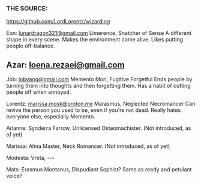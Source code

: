 ### THE SOURCE:
https://github.com/LordLorentz/wizarding

Eon:
lunardragon321@gmail.com
Limerence, Snatcher of Sense
A different shape in every scene. Makes the environment come alive.
Likes putting people off-balance.

Azar:
loena.rezaei@gmail.com
---

Job:
jobvang@gmail.com
Memento Mori, Fugitive Forgetful
Ends people by turning them into thoughts and then forgetting them.
Has a habit of cutting people off when annoyed.

Lorentz:
marissa.mosk@proton.me
Marasmus, Neglected Necromancer
Can revive the person you used to be, even if you're not dead.
Really hates everyone else, especially Memento.

Arianne:
Synderra Farrow, Unlicensed Osteomachister.
(Not introduced, as of yet)

Marissa:
Alma Master, Neck Romancer.
(Not introduced, as of yet)

Modesta:
Vreta, ---

Mats:
Erasmus Montanus, Dispudiant Sophist?
Same as reedy and petulant voice?



